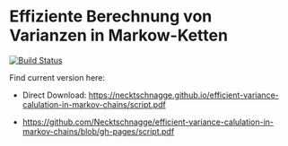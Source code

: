 # Effiziente Berechnung von Varianzen in Markow-Ketten

[![Build Status](https://travis-ci.com/Necktschnagge/efficient-variance-calulation-in-markov-chains.svg?branch=master)](https://travis-ci.com/Necktschnagge/efficient-variance-calulation-in-markov-chains)

Find current version here:

* Direct Download: https://necktschnagge.github.io/efficient-variance-calulation-in-markov-chains/script.pdf

* https://github.com/Necktschnagge/efficient-variance-calulation-in-markov-chains/blob/gh-pages/script.pdf

